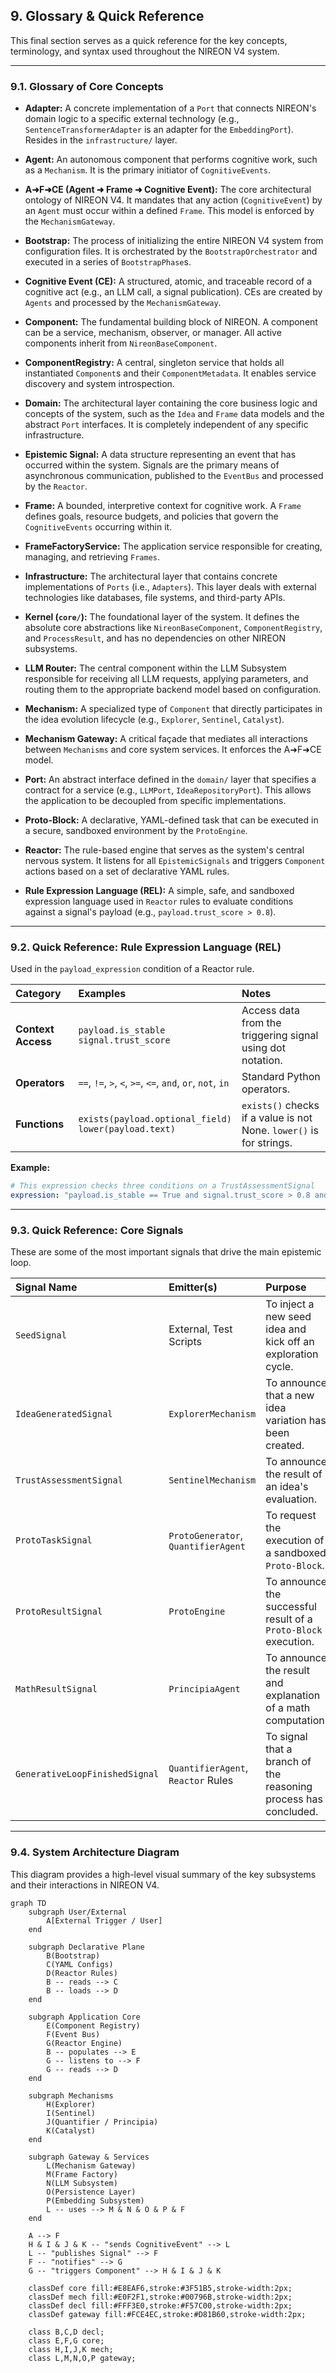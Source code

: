 ## **9. Glossary & Quick Reference**

This final section serves as a quick reference for the key concepts, terminology, and syntax used throughout the NIREON V4 system.

---

### **9.1. Glossary of Core Concepts**

*   **Adapter:** A concrete implementation of a `Port` that connects NIREON's domain logic to a specific external technology (e.g., `SentenceTransformerAdapter` is an adapter for the `EmbeddingPort`). Resides in the `infrastructure/` layer.

*   **Agent:** An autonomous component that performs cognitive work, such as a `Mechanism`. It is the primary initiator of `CognitiveEvents`.

*   **A➜F➜CE (Agent ➜ Frame ➜ Cognitive Event):** The core architectural ontology of NIREON V4. It mandates that any action (`CognitiveEvent`) by an `Agent` must occur within a defined `Frame`. This model is enforced by the `MechanismGateway`.

*   **Bootstrap:** The process of initializing the entire NIREON V4 system from configuration files. It is orchestrated by the `BootstrapOrchestrator` and executed in a series of `BootstrapPhase`s.

*   **Cognitive Event (CE):** A structured, atomic, and traceable record of a cognitive act (e.g., an LLM call, a signal publication). CEs are created by `Agents` and processed by the `MechanismGateway`.

*   **Component:** The fundamental building block of NIREON. A component can be a service, mechanism, observer, or manager. All active components inherit from `NireonBaseComponent`.

*   **ComponentRegistry:** A central, singleton service that holds all instantiated `Component`s and their `ComponentMetadata`. It enables service discovery and system introspection.

*   **Domain:** The architectural layer containing the core business logic and concepts of the system, such as the `Idea` and `Frame` data models and the abstract `Port` interfaces. It is completely independent of any specific infrastructure.

*   **Epistemic Signal:** A data structure representing an event that has occurred within the system. Signals are the primary means of asynchronous communication, published to the `EventBus` and processed by the `Reactor`.

*   **Frame:** A bounded, interpretive context for cognitive work. A `Frame` defines goals, resource budgets, and policies that govern the `CognitiveEvents` occurring within it.

*   **FrameFactoryService:** The application service responsible for creating, managing, and retrieving `Frames`.

*   **Infrastructure:** The architectural layer that contains concrete implementations of `Ports` (i.e., `Adapters`). This layer deals with external technologies like databases, file systems, and third-party APIs.

*   **Kernel (`core/`):** The foundational layer of the system. It defines the absolute core abstractions like `NireonBaseComponent`, `ComponentRegistry`, and `ProcessResult`, and has no dependencies on other NIREON subsystems.

*   **LLM Router:** The central component within the LLM Subsystem responsible for receiving all LLM requests, applying parameters, and routing them to the appropriate backend model based on configuration.

*   **Mechanism:** A specialized type of `Component` that directly participates in the idea evolution lifecycle (e.g., `Explorer`, `Sentinel`, `Catalyst`).

*   **Mechanism Gateway:** A critical façade that mediates all interactions between `Mechanisms` and core system services. It enforces the A➜F➜CE model.

*   **Port:** An abstract interface defined in the `domain/` layer that specifies a contract for a service (e.g., `LLMPort`, `IdeaRepositoryPort`). This allows the application to be decoupled from specific implementations.

*   **Proto-Block:** A declarative, YAML-defined task that can be executed in a secure, sandboxed environment by the `ProtoEngine`.

*   **Reactor:** The rule-based engine that serves as the system's central nervous system. It listens for all `EpistemicSignals` and triggers `Component` actions based on a set of declarative YAML rules.

*   **Rule Expression Language (REL):** A simple, safe, and sandboxed expression language used in `Reactor` rules to evaluate conditions against a signal's payload (e.g., `payload.trust_score > 0.8`).

---

### **9.2. Quick Reference: Rule Expression Language (REL)**

Used in the `payload_expression` condition of a Reactor rule.

| Category         | Examples                                                  | Notes                                                              |
| :--------------- | :-------------------------------------------------------- | :----------------------------------------------------------------- |
| **Context Access** | `payload.is_stable` <br> `signal.trust_score`               | Access data from the triggering signal using dot notation.         |
| **Operators**      | `==`, `!=`, `>`, `<`, `>=`, `<=`, `and`, `or`, `not`, `in` | Standard Python operators.                                         |
| **Functions**      | `exists(payload.optional_field)`<br>`lower(payload.text)` | `exists()` checks if a value is not None. `lower()` is for strings. |

**Example:**
```yaml
# This expression checks three conditions on a TrustAssessmentSignal
expression: "payload.is_stable == True and signal.trust_score > 0.8 and 'business' in lower(payload.idea_text)"
```

---

### **9.3. Quick Reference: Core Signals**

These are some of the most important signals that drive the main epistemic loop.

| Signal Name                  | Emitter(s)                                 | Purpose                                                            |
| :--------------------------- | :----------------------------------------- | :----------------------------------------------------------------- |
| `SeedSignal`                 | External, Test Scripts                     | To inject a new seed idea and kick off an exploration cycle.       |
| `IdeaGeneratedSignal`        | `ExplorerMechanism`                        | To announce that a new idea variation has been created.            |
| `TrustAssessmentSignal`      | `SentinelMechanism`                        | To announce the result of an idea's evaluation.                    |
| `ProtoTaskSignal`            | `ProtoGenerator`, `QuantifierAgent`        | To request the execution of a sandboxed `Proto-Block`.             |
| `ProtoResultSignal`          | `ProtoEngine`                              | To announce the successful result of a `Proto-Block` execution.    |
| `MathResultSignal`           | `PrincipiaAgent`                           | To announce the result and explanation of a math computation.      |
| `GenerativeLoopFinishedSignal` | `QuantifierAgent`, `Reactor` Rules       | To signal that a branch of the reasoning process has concluded.    |

---

### **9.4. System Architecture Diagram**

This diagram provides a high-level visual summary of the key subsystems and their interactions in NIREON V4.

```mermaid
graph TD
    subgraph User/External
        A[External Trigger / User]
    end

    subgraph Declarative Plane
        B(Bootstrap)
        C(YAML Configs)
        D(Reactor Rules)
        B -- reads --> C
        B -- loads --> D
    end
    
    subgraph Application Core
        E(Component Registry)
        F(Event Bus)
        G(Reactor Engine)
        B -- populates --> E
        G -- listens to --> F
        G -- reads --> D
    end

    subgraph Mechanisms
        H(Explorer)
        I(Sentinel)
        J(Quantifier / Principia)
        K(Catalyst)
    end

    subgraph Gateway & Services
        L(Mechanism Gateway)
        M(Frame Factory)
        N(LLM Subsystem)
        O(Persistence Layer)
        P(Embedding Subsystem)
        L -- uses --> M & N & O & P & F
    end

    A --> F
    H & I & J & K -- "sends CognitiveEvent" --> L
    L -- "publishes Signal" --> F
    F -- "notifies" --> G
    G -- "triggers Component" --> H & I & J & K

    classDef core fill:#E8EAF6,stroke:#3F51B5,stroke-width:2px;
    classDef mech fill:#E0F2F1,stroke:#00796B,stroke-width:2px;
    classDef decl fill:#FFF3E0,stroke:#F57C00,stroke-width:2px;
    classDef gateway fill:#FCE4EC,stroke:#D81B60,stroke-width:2px;
    
    class B,C,D decl;
    class E,F,G core;
    class H,I,J,K mech;
    class L,M,N,O,P gateway;
